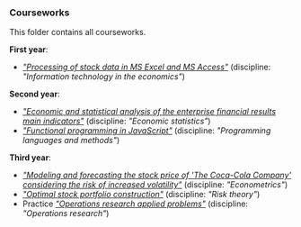 ### Courseworks
This folder contains all courseworks.

**First year**:
- [*"Processing of stock data in MS Excel and MS Access"*](./1_information_technology_in_economics) (discipline: *"Information technology in the economics"*)

**Second year**:
- [*"Economic and statistical analysis of the enterprise financial results main indicators"*](./2_economic_statistics) (discipline: *"Economic statistics"*)
- [*"Functional programming in JavaScript"*](./2_programming_languages_and_methods) (discipline: *"Programming languages and methods"*)

**Third year**:
- [*"Modeling and forecasting the stock price of 'The Coca-Cola Company' considering the risk of increased volatility"*](./3_econometrics) (discipline: *"Econometrics"*)
- [*"Optimal stock portfolio construction"*](./3_risk_theory) (discipline: *"Risk theory"*)
- Practice [*"Operations research applied problems"*](./3_operations_research_models) (discipline: *"Operations research"*)
